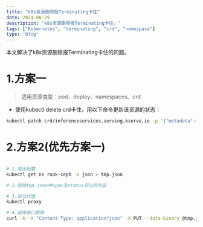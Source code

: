 ```yaml
---
title: "k8s资源删除报Terminating卡住"
date: 2024-08-29
description: "k8s资源删除报Terminating卡住。"
tags: ["Kubernetes", "terminating", "crd", "namespace"]
type: 'blog'
---
```


本文解决了k8s资源删除报Terminating卡住的问题。

<!--more-->

# 1.方案一
> 适用资源类型：pod、deploy、namespaces、crd
- 使用kubectl delete crd卡住，用以下命令更新该资源的状态：
```bash
kubectl patch crd/inferenceservices.serving.kserve.io -p '{"metadata":{"finalizers":[]}}' --type=merge
```


# 2.方案2(优先方案一)
```bash

# 1.导出配置
kubectl get ns rook-ceph -o json > tmp.json

# 2.删除tmp.json中spec及status部分的内容

# 3.启动代理
kubectl proxy

# 4.调用接口删除
curl -k -H "Content-Type: application/json" -X PUT --data-binary @tmp.json http://127.0.0.1:8001/api/v1/namespaces/rook-ceph/finalize
```